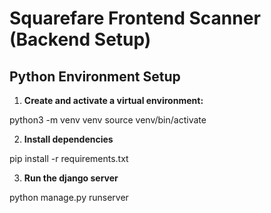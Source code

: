 # Squarefare Frontend Scanner (Backend Setup)

## Python Environment Setup

1. **Create and activate a virtual environment:**

python3 -m venv venv
source venv/bin/activate


2. **Install dependencies**


pip install -r requirements.txt

3. **Run the django server**

python manage.py runserver

